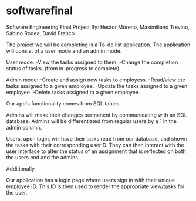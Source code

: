 # softwarefinal
Software Engineering Final Project
By: Hector Moreno, Maximiliano Trevino, Sabino Rodea, David Franco

The project we will be completing is a To-do list application.
The application will consist of a user mode and an admin mode.

User mode:
  -View the tasks assigned to them.
  -Change the completion status of tasks. (from in-progress to complete)

Admin mode:
  -Create and assign new tasks to employess.
  -Read/view the tasks assigned to a given employee.
  -Update the tasks assigned to a given employee.
  -Delete tasks assigned to a given employee.

Our app's functionality comes from SQL tables.

Admins will make their changes permanent by communicating with
an SQL database. Admins will be differentiated from regular users by a 1 in the admin
column.

Users, upon login, will have their tasks read from our database, and shown the
tasks with their corresponding userID. They can then interact with the 
user interface to alter the status of an assignment that is reflected on
both the users end and the admins.

Additionally,

Our application has a login page where users sign in with their unique employee ID.
This ID is then used to render the appropriate view/tasks for the user.
